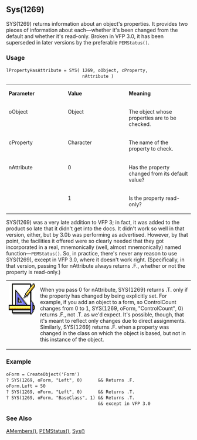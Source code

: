 ## Sys(1269)

SYS(1269) returns information about an object's properties. It provides two pieces of information about each&mdash;whether it's been changed from the default and whether it's read-only. Broken in VFP 3.0, it has been superseded in later versions by the preferable `PEMStatus()`.

### Usage

```foxpro
lPropertyHasAttribute = SYS( 1269, oObject, cProperty,
                             nAttribute )
```
<table>
<tr>
  <td width="32%" valign="top">
  <p><b>Parameter</b></p>
  </td>
  <td width="23%" valign="top">
  <p><b>Value</b></p>
  </td>
  <td width="45%" valign="top">
  <p><b>Meaning</b></p>
  </td>
 </tr>
<tr>
  <td width="32%" valign="top">
  <p>oObject</p>
  </td>
  <td width="23%" valign="top">
  <p>Object</p>
  </td>
  <td width="45%" valign="top">
  <p>The object whose properties are to be checked.</p>
  </td>
 </tr>
<tr>
  <td width="32%" valign="top">
  <p>cProperty</p>
  </td>
  <td width="23%" valign="top">
  <p>Character</p>
  </td>
  <td width="45%" valign="top">
  <p>The name of the property to check.</p>
  </td>
 </tr>
<tr>
  <td width="32%" rowspan="2" valign="top">
  <p>nAttribute</p>
  </td>
  <td width="23%" valign="top">
  <p>0</p>
  </td>
  <td width="45%" valign="top">
  <p>Has the property changed from its default value?</p>
  </td>
 </tr>
<tr>
  <td width="33%" valign="top">
  <p>1</p>
  </td>
  <td width="67%" valign="top">
  <p>Is the property read-only?</p>
  </td>
 </tr>
</table>

SYS(1269) was a very late addition to VFP 3; in fact, it was added to the product so late that it didn't get into the docs. It didn't work so well in that version, either, but by 3.0b was performing as advertised. However, by that point, the facilities it offered were so clearly needed that they got incorporated in a real, mnemonically (well, almost mnemonically) named function&mdash;`PEMStatus()`. So, in practice, there's never any reason to use SYS(1269), except in VFP 3.0, where it doesn't work right. (Specifically, in that version, passing 1 for nAttribute always returns .F., whether or not the property is read-only.)

<table>
<tr>
  <td width="17%" valign="top">
<img width="94" height="93" src="design.gif">
  </td>
  <td width="83%">
  <p>When you pass 0 for nAttribute, SYS(1269) returns .T. only if the property has changed by being explicitly set. For example, if you add an object to a form, so ControlCount changes from 0 to 1, SYS(1269, oForm, &quot;ControlCount&quot;, 0) returns .F., not .T. as we'd expect. It's possible, though, that it's meant to reflect only changes due to direct assignments. Similarly, SYS(1269) returns .F. when a property was changed in the class on which the object is based, but not in this instance of the object.</p>
  </td>
 </tr>
</table>

### Example

```foxpro
oForm = CreateObject('Form')
? SYS(1269, oForm, "Left", 0)      && Returns .F.
oForm.Left = 50
? SYS(1269, oForm, "Left", 0)      && Returns .T.
? SYS(1269, oForm, "BaseClass", 1) && Returns .T.
                                   && except in VFP 3.0
```
### See Also

[AMembers()](s4g286.md), [PEMStatus()](s4g654.md), [Sys()](s4g895.md)